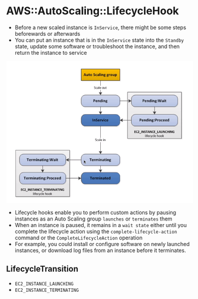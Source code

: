 # AWS::AutoScaling::LifecycleHook

- Before a new scaled instance is `InService`, there might be some steps beforewards or afterwards
- You can put an instance that is in the `InService` state into the `Standby` state, update some software or troubleshoot the instance, and then return the instance to service

![Lifecycle Hooks](.images/lifecycle-hooks.png)

- Lifecycle hooks enable you to perform custom actions by pausing instances as an Auto Scaling group `launches` or `terminates` them
- When an instance is paused, it remains in a `wait state` either until you complete the lifecycle action using the `complete-lifecycle-action` command or the `CompleteLifecycleAction` operation
- For example, you could install or configure software on newly launched instances, or download log files from an instance before it terminates.

## LifecycleTransition

- `EC2_INSTANCE_LAUNCHING`
- `EC2_INSTANCE_TERMINATING`
